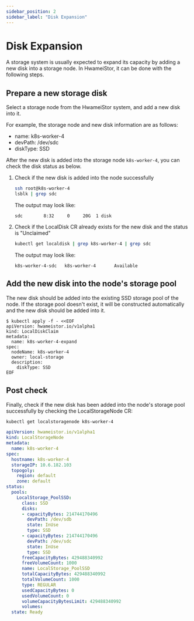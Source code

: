 ```yaml
---
sidebar_position: 2
sidebar_label: "Disk Expansion"
---
```


# Disk Expansion

A storage system is usually expected to expand its capacity by adding a new disk
into a storage node. In HwameiStor, it can be done with the following steps.

## Prepare a new storage disk

Select a storage node from the HwameiStor system, and add a new disk into it.

For example, the storage node and new disk information are as follows:

- name: k8s-worker-4
- devPath: /dev/sdc
- diskType: SSD

After the new disk is added into the storage node `k8s-worker-4`, you can check the disk status as below.

1. Check if the new disk is added into the node successfully

    ```bash
    ssh root@k8s-worker-4
    lsblk | grep sdc
    ```

    The output may look like:

    ```none
    sdc        8:32     0     20G  1 disk
    ```

2. Check if the LocalDisk CR already exists for the new disk and the status is "Unclaimed"

    ```bash
    kubectl get localdisk | grep k8s-worker-4 | grep sdc
    ```

    The output may look like:

    ```none
    k8s-worker-4-sdc   k8s-worker-4       Available 
    ```

## Add the new disk into the node's storage pool

The new disk should be added into the existing SSD storage pool of the node.
If the storage pool doesn't exist, it will be constructed automatically and the new disk should be added into it.

```console
$ kubectl apply -f - <<EOF
apiVersion: hwameistor.io/v1alpha1
kind: LocalDiskClaim
metadata:
  name: k8s-worker-4-expand
spec:
  nodeName: k8s-worker-4
  owner: local-storage
  description:
    diskType: SSD
EOF
```

## Post check

Finally, check if the new disk has been added into the node's storage pool successfully by checking the LocalStorageNode CR:

```bash
kubectl get localstoragenode k8s-worker-4
```

```yaml
apiVersion: hwameistor.io/v1alpha1
kind: LocalStorageNode
metadata:
  name: k8s-worker-4
spec:
  hostname: k8s-worker-4
  storageIP: 10.6.182.103
  topogoly:
    region: default
    zone: default
status:
  pools:
    LocalStorage_PoolSSD:
      class: SSD
      disks:
      - capacityBytes: 214744170496
        devPath: /dev/sdb
        state: InUse
        type: SSD
      - capacityBytes: 214744170496
        devPath: /dev/sdc
        state: InUse
        type: SSD
      freeCapacityBytes: 429488340992
      freeVolumeCount: 1000
      name: LocalStorage_PoolSSD
      totalCapacityBytes: 429488340992
      totalVolumeCount: 1000
      type: REGULAR
      usedCapacityBytes: 0
      usedVolumeCount: 0
      volumeCapacityBytesLimit: 429488340992
      volumes:
  state: Ready
```
